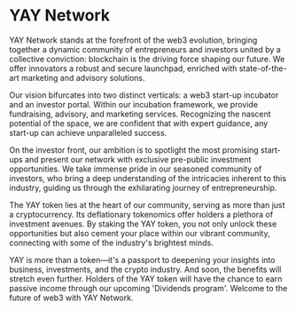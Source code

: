 # YAY Network

YAY Network stands at the forefront of the web3 evolution, bringing together a dynamic community of entrepreneurs and investors united by a collective conviction: blockchain is the driving force shaping our future. We offer innovators a robust and secure launchpad, enriched with state-of-the-art marketing and advisory solutions.

Our vision bifurcates into two distinct verticals: a web3 start-up incubator and an investor portal. Within our incubation framework, we provide fundraising, advisory, and marketing services. Recognizing the nascent potential of the space, we are confident that with expert guidance, any start-up can achieve unparalleled success.

On the investor front, our ambition is to spotlight the most promising start-ups and present our network with exclusive pre-public investment opportunities. We take immense pride in our seasoned community of investors, who bring a deep understanding of the intricacies inherent to this industry, guiding us through the exhilarating journey of entrepreneurship.

The YAY token lies at the heart of our community, serving as more than just a cryptocurrency. Its deflationary tokenomics offer holders a plethora of investment avenues. By staking the YAY token, you not only unlock these opportunities but also cement your place within our vibrant community, connecting with some of the industry's brightest minds.

YAY is more than a token—it's a passport to deepening your insights into business, investments, and the crypto industry. And soon, the benefits will stretch even further. Holders of the YAY token will have the chance to earn passive income through our upcoming 'Dividends program'. Welcome to the future of web3 with YAY Network.
